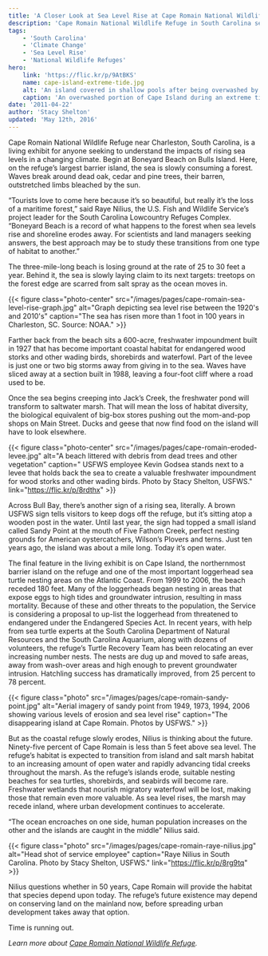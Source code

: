 ```yaml
---
title: 'A Closer Look at Sea Level Rise at Cape Romain National Wildlife Refuge'
description: 'Cape Romain National Wildlife Refuge in South Carolina serves as a living laboratory for the U.S. Fish and Wildlife Service to study the impacts of rising sea levels on coastal wildlife and habitats.'
tags:
    - 'South Carolina'
    - 'Climate Change'
    - 'Sea Level Rise'
    - 'National Wildlife Refuges'
hero:
    link: 'https://flic.kr/p/9AtBKS'
    name: cape-island-extreme-tide.jpg
    alt: 'An island covered in shallow pools after being overwashed by an extreme high tide.'
    caption: 'An overwashed portion of Cape Island during an extreme tide event in 2007. Photo by Jennifer Koches, USFWS.'
date: '2011-04-22'
author: 'Stacy Shelton'
updated: 'May 12th, 2016'
---
```


Cape Romain National Wildlife Refuge near Charleston, South Carolina, is a living exhibit for anyone seeking to understand the impacts of rising sea levels in a changing climate.
Begin at Boneyard Beach on Bulls Island. Here, on the refuge’s largest barrier island, the sea is slowly consuming a forest. Waves break around dead oak, cedar and pine trees, their barren, outstretched limbs bleached by the sun.

“Tourists love to come here because it’s so beautiful, but really it’s the loss of a maritime forest,” said Raye Nilius, the U.S. Fish and Wildlife Service’s project leader for the South Carolina Lowcountry Refuges Complex. “Boneyard Beach is a record of what happens to the forest when sea levels rise and shoreline erodes away.  For scientists and land managers seeking answers, the best approach may be to study these transitions from one type of habitat to another.”

The three-mile-long beach is losing ground at the rate of 25 to 30 feet a year. Behind it, the sea is slowly laying claim to its next targets: treetops on the forest edge are scarred from salt spray as the ocean moves in.

{{< figure class="photo-center" src="/images/pages/cape-romain-sea-level-rise-graph.jpg" alt="Graph depicting sea level rise between the 1920's and 2010's" caption="The sea has risen more than 1 foot in 100 years in Charleston, SC. Source: NOAA." >}}

Farther back from the beach sits a 600-acre, freshwater impoundment built in 1927 that has become important coastal habitat for endangered wood storks and other wading birds, shorebirds and waterfowl. Part of the levee is just one or two big storms away from giving in to the sea. Waves have sliced away at a section built in 1988, leaving a four-foot cliff where a road used to be.

Once the sea begins creeping into Jack’s Creek, the freshwater pond will transform to saltwater marsh. That will mean the loss of habitat diversity, the biological equivalent of big-box stores pushing out the mom-and-pop shops on Main Street. Ducks and geese that now find food on the island will have to look elsewhere.

{{< figure class="photo-center" src="/images/pages/cape-romain-eroded-levee.jpg" alt="A beach littered with debris from dead trees and other vegetation" caption=" USFWS employee Kevin Godsea stands next to a levee that holds back the sea to create a valuable freshwater impoundment for wood storks and other wading birds. Photo by Stacy Shelton, USFWS." link="https://flic.kr/p/8rdthx" >}}

Across Bull Bay, there’s another sign of a rising sea, literally. A brown USFWS sign tells visitors to keep dogs off the refuge, but it’s sitting atop a wooden post in the water. Until last year, the sign had topped a small island called Sandy Point at the mouth of Five Fathom Creek, perfect nesting grounds for American oystercatchers, Wilson’s Plovers and terns. Just ten years ago, the island was about a mile long. Today it’s open water.

The final feature in the living exhibit is on Cape Island, the northernmost barrier island on the refuge and one of the most important loggerhead sea turtle nesting areas on the Atlantic Coast. From 1999 to 2006, the beach receded 180 feet. Many of the loggerheads began nesting in areas that expose eggs to high tides and groundwater intrusion, resulting in mass mortality.  Because of these and other threats to the population, the Service is considering a proposal to up-list the loggerhead from threatened to endangered under the Endangered Species Act.
In recent years, with help from sea turtle experts at the South Carolina Department of Natural Resources and the South Carolina Aquarium, along with dozens of volunteers, the refuge’s Turtle Recovery Team has been relocating an ever increasing number nests. The nests are dug up and moved to safe areas, away from wash-over areas and high enough to prevent groundwater intrusion. Hatchling success has dramatically improved, from 25 percent to 78 percent.

{{< figure class="photo" src="/images/pages/cape-romain-sandy-point.jpg" alt="Aerial imagery of sandy point from 1949, 1973, 1994, 2006 showing various levels of erosion and sea level rise" caption="The disappearing island at Cape Romain. Photos by USFWS." >}}

But as the coastal refuge slowly erodes, Nilius is thinking about the future. Ninety-five percent of Cape Romain is less than 5 feet above sea level. The refuge’s habitat is expected to transition from island and salt marsh habitat to an increasing amount of open water and rapidly advancing tidal creeks throughout the marsh. As the refuge’s islands erode, suitable nesting beaches for sea turtles, shorebirds, and seabirds will become rare. Freshwater wetlands that nourish migratory waterfowl will be lost, making those that remain even more valuable. As sea level rises, the marsh may recede inland, where urban development continues to accelerate.

“The ocean encroaches on one side, human population increases on the other and the islands are caught in the middle” Nilius said.

{{< figure class="photo" src="/images/pages/cape-romain-raye-nilius.jpg" alt="Head shot of service employee" caption="Raye Nilius in South Carolina. Photo by Stacy Shelton, USFWS." link="https://flic.kr/p/8rg9tq" >}}

Nilius questions whether in 50 years, Cape Romain will provide the habitat that species depend upon today. The refuge’s future existence may depend on conserving land on the mainland now, before spreading urban development takes away that option.

Time is running out.

*Learn more about [Cape Romain National Wildlife Refuge](http://www.fws.gov/refuge/cape_romain/).*
